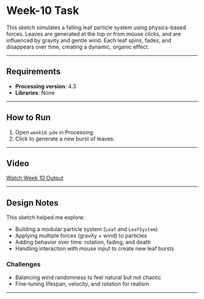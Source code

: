 # Week-10 Task

This sketch simulates a falling leaf particle system using physics-based forces. Leaves are generated at the top or from mouse clicks, and are influenced by gravity and gentle wind. Each leaf spins, fades, and disappears over time, creating a dynamic, organic effect.

---

## Requirements

- **Processing version**: 4.3  
- **Libraries**: None

---

## How to Run

1. Open `week10.pde` in Processing.
2. Click to generate a new burst of leaves.

---

## Video

[Watch Week 10 Output](https://your-video-link.com)

---

## Design Notes

This sketch helped me explore:

- Building a modular particle system (`Leaf` and `LeafSystem`)
- Applying multiple forces (gravity + wind) to particles
- Adding behavior over time: rotation, fading, and death
- Handling interaction with mouse input to create new leaf bursts

### Challenges

- Balancing wind randomness to feel natural but not chaotic
- Fine-tuning lifespan, velocity, and rotation for realism

---
